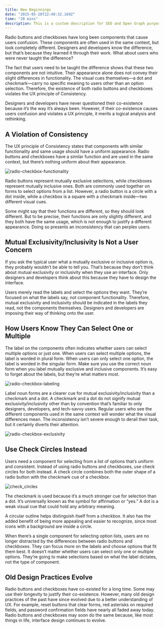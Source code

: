 ```yaml
---
title: New Beginnings
date: "2015-05-28T22:40:32.169Z"
time: "20 mins"
description: This is a custom description for SEO and Open Graph purposes, rather than the default generated excerpt. Simply add a description field to the frontmatter.
---
```


Radio buttons and checkboxes have long been components that cause users confusion. These components are often used in the same context, but look completely different. Designers and developers know the difference, but that’s because they learned it through their work. What about users who were never taught the difference?

The fact that users need to be taught the difference shows that these two components are not intuitive. Their appearance alone does not convey their slight differences in functionality. The visual cues themselves—a dot and checkmark—carry no specific meaning to users other than an option selection. Therefore, the existence of both radio buttons and checkboxes violates the UX principle of Consistency.

Designers and developers have never questioned their co-existence because it’s the way it’s always been. However, if their co-existence causes users confusion and violates a UX principle, it merits a logical analysis and rethinking.

A Violation of Consistency
--------------------------

The UX principle of Consistency states that components with similar functionality and same usage should have a uniform appearance. Radio buttons and checkboxes have a similar function and are used in the same context, but there’s nothing uniform about their appearance.

![radio-checkbox-functionality](https://uxmovement.com/wp-content/uploads/2020/03/radio-checkbox-functionality.png)

Radio buttons represent mutually exclusive selections, while checkboxes represent mutually inclusive ones. Both are commonly used together on forms to select options from a list. However, a radio button is a circle with a dot inside, while a checkbox is a square with a checkmark inside—two different visual cues.

Some might say that their functions are different, so they should look different. But to be precise, their functions are only slightly different, and they both have the same usage, which is not enough to justify a different appearance. Doing so presents an inconsistency that can perplex users.

Mutual Exclusivity/Inclusivity Is Not a User Concern
----------------------------------------------------

If you ask the typical user what a mutually exclusive or inclusive option is, they probably wouldn’t be able to tell you. That’s because they don’t think about mutual exclusivity or inclusivity when they use an interface. Only designers and developers think about this because they have to design the interface.

Users merely read the labels and select the options they want. They’re focused on what the labels say, not component functionality. Therefore, mutual exclusivity and inclusivity should be indicated in the labels they read, not the components themselves. Designers and developers are imposing their way of thinking onto the user.

How Users Know They Can Select One or Multiple
----------------------------------------------

The label on the components often indicates whether users can select multiple options or just one. When users can select multiple options, the label is worded in plural form. When users can only select one option, the label is worded in the singular form. Make sure you use the correct noun form when you label mutually exclusive and inclusive components. It’s easy to forget about the labels, but they’re what matters most.

![radio-checkbox-labeling](https://uxmovement.com/wp-content/uploads/2020/03/radio-checkbox-labeling.png)

Label noun forms are a clearer cue for mutual exclusivity/inclusivity than a checkmark and a dot. A checkmark and a dot do not signify mutual exclusivity/inclusivity other than by convention that’s familiar to only designers, developers, and tech-savvy users. Regular users who see the different components used in the same context will wonder what the visual differences mean. The inconsistency isn’t severe enough to derail their task, but it certainly diverts their attention.

![radio-checkbox-exclusivity](https://uxmovement.com/wp-content/uploads/2020/03/radio-checkbox-exclusivity.png)

Use Check Circles Instead
-------------------------

Users need a component for selecting from a list of options that’s uniform and consistent. Instead of using radio buttons and checkboxes, use check circles for both instead. A check circle combines both the outer shape of a radio button with the checkmark cue of a checkbox.

![check_circles](https://uxmovement.com/wp-content/uploads/2020/03/check_circles.png)

The checkmark is used because it’s a much stronger cue for selection than a dot. It’s universally known as the symbol for affirmation or “yes.” A dot is a weak visual cue that could hold any arbitrary meaning.

A circular outline helps distinguish itself from a checkbox. It also has the added benefit of being more appealing and easier to recognize, since most icons with a background are inside a circle.

When there’s a single component for selecting option lists, users are no longer distracted by the differences between radio buttons and checkboxes. They can focus more on the labels and choose options that fit them best. It doesn’t matter whether users can select only one or multiple options. They’re going to make selections based on what the label dictates, not the type of component.

Old Design Practices Evolve
---------------------------

Radio buttons and checkboxes have co-existed for a long time. Some may use their longevity to justify their co-existence. However, many old design practices of the past have since evolved due to a better understanding of UX. For example, reset buttons that clear forms, red asterisks on required fields, and password confirmation fields have nearly all faded away today. Radio buttons and checkboxes may soon do the same because, like most things in life, interface design continues to evolve.

